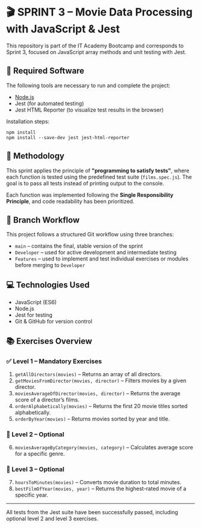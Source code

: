 # 🎬 SPRINT 3 – Movie Data Processing with JavaScript & Jest

This repository is part of the IT Academy Bootcamp and corresponds to Sprint 3, focused on JavaScript array methods and unit testing with Jest.

## 🧰 Required Software

The following tools are necessary to run and complete the project:

- [Node.js](https://nodejs.org/)
- Jest (for automated testing)
- Jest HTML Reporter (to visualize test results in the browser)

Installation steps:

```
npm install
npm install --save-dev jest jest-html-reporter
```

## 🧪 Methodology

This sprint applies the principle of **"programming to satisfy tests"**, where each function is tested using the predefined test suite (`films.spec.js`). The goal is to pass all tests instead of printing output to the console.

Each function was implemented following the **Single Responsibility Principle**, and code readability has been prioritized.

## 🔀 Branch Workflow

This project follows a structured Git workflow using three branches:

- `main` – contains the final, stable version of the sprint
- `Developer` – used for active development and intermediate testing
- `Features` – used to implement and test individual exercises or modules before merging to `Developer`

## 💻 Technologies Used

- JavaScript (ES6)
- Node.js
- Jest for testing
- Git & GitHub for version control

## 📚 Exercises Overview

### ✅ Level 1 – Mandatory Exercises

1. `getAllDirectors(movies)` – Returns an array of all directors.
2. `getMoviesFromDirector(movies, director)` – Filters movies by a given director.
3. `moviesAverageOfDirector(movies, director)` – Returns the average score of a director’s films.
4. `orderAlphabetically(movies)` – Returns the first 20 movie titles sorted alphabetically.
5. `orderByYear(movies)` – Returns movies sorted by year and title.

### 🧩 Level 2 – Optional

6. `moviesAverageByCategory(movies, category)` – Calculates average score for a specific genre.

### 🚀 Level 3 – Optional

7. `hoursToMinutes(movies)` – Converts movie duration to total minutes.
8. `bestFilmOfYear(movies, year)` – Returns the highest-rated movie of a specific year.

---

All tests from the Jest suite have been successfully passed, including optional level 2 and level 3 exercises.
